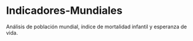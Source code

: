 # Indicadores-Mundiales
Análisis de población mundial, índice de mortalidad infantil y esperanza de vida.
